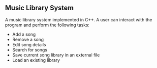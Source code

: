## Music Library System
A music library system implemented in C++. A user can interact with the program and perform the following tasks:
- Add a song
- Remove a song
- Edit song details
- Search for songs
- Save current song library in an external file
- Load an existing library
